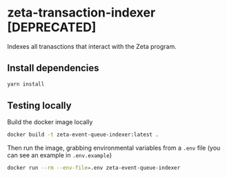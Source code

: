 # zeta-transaction-indexer [DEPRECATED]

Indexes all tranasctions that interact with the Zeta program.

## Install dependencies

```sh
yarn install
```

## Testing locally

Build the docker image locally

```sh
docker build -t zeta-event-queue-indexer:latest .
```

Then run the image, grabbing environmental variables from a `.env` file (you can see an example in `.env.example`)

```sh
docker run --rm --env-file=.env zeta-event-queue-indexer
```
